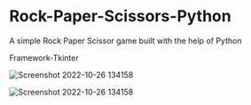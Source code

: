 # Rock-Paper-Scissors-Python
A simple Rock Paper Scissor game built with the help of Python

Framework-Tkinter

![Screenshot 2022-10-26 134158](https://user-images.githubusercontent.com/54655745/197971438-56ba2dee-9964-42fc-a4b0-6780c74d41b3.png)

![Screenshot 2022-10-26 134158](https://user-images.githubusercontent.com/54655745/197971744-f1b0e28a-baa1-4b48-818b-29f5201ba802.png)
